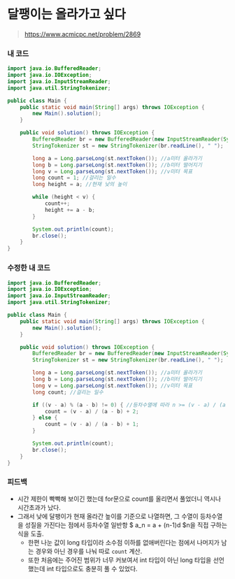 # 달팽이는 올라가고 싶다

> https://www.acmicpc.net/problem/2869

### 내 코드

```java
import java.io.BufferedReader;
import java.io.IOException;
import java.io.InputStreamReader;
import java.util.StringTokenizer;

public class Main {
    public static void main(String[] args) throws IOException {
        new Main().solution();
    }

    public void solution() throws IOException {
        BufferedReader br = new BufferedReader(new InputStreamReader(System.in));
        StringTokenizer st = new StringTokenizer(br.readLine(), " ");

        long a = Long.parseLong(st.nextToken()); //a미터 올라가기
        long b = Long.parseLong(st.nextToken()); //b미터 떨어지기
        long v = Long.parseLong(st.nextToken()); //v미터 목표
        long count = 1; //걸리는 일수
        long height = a; //현재 낮의 높이

        while (height < v) {
            count++;
            height += a - b;
        }

        System.out.println(count);
        br.close();
    }
}
```

### 수정한 내 코드

```java
import java.io.BufferedReader;
import java.io.IOException;
import java.io.InputStreamReader;
import java.util.StringTokenizer;

public class Main {
    public static void main(String[] args) throws IOException {
        new Main().solution();
    }

    public void solution() throws IOException {
        BufferedReader br = new BufferedReader(new InputStreamReader(System.in));
        StringTokenizer st = new StringTokenizer(br.readLine(), " ");

        long a = Long.parseLong(st.nextToken()); //a미터 올라가기
        long b = Long.parseLong(st.nextToken()); //b미터 떨어지기
        long v = Long.parseLong(st.nextToken()); //v미터 목표
        long count; //걸리는 일수

        if ((v - a) % (a - b) != 0) { //등차수열에 따라 n >= (v - a) / (a - b) + 1 이 성립하는 최소값 n이 count
            count = (v - a) / (a - b) + 2;
        } else {
            count = (v - a) / (a - b) + 1;
        }

        System.out.println(count);
        br.close();
    }
}
```

### 피드백

- 시간 제한이 빡빡해 보이긴 했는데 for문으로 count를 올리면서 풀었더니 역시나 시간초과가 났다.
- 그래서 낮에 달팽이가 현재 올라간 높이를 기준으로 나열하면, 그 수열이 등차수열을 성질을 가진다는 점에서 등차수열 일반항 $ a_n = a + (n-1)d $n을 직접 구하는 식을 도출.
    - 한편 나눈 값이 long 타입이라 소수점 이하를 없애버린다는 점에서 나머지가 남는 경우와 아닌 경우를 나눠 따로 `count` 계산.
    - 또한 처음에는 주어진 범위가 너무 커보여서 int 타입이 아닌 long 타입을 선언했는데 int 타입으로도 충분히 풀 수 있었다.